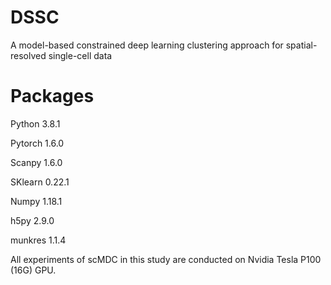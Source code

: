 # DSSC
A model-based constrained deep learning clustering approach for spatial-resolved single-cell data

# Packages
Python 3.8.1

Pytorch 1.6.0

Scanpy 1.6.0

SKlearn 0.22.1

Numpy 1.18.1

h5py 2.9.0

munkres 1.1.4  

All experiments of scMDC in this study are conducted on Nvidia Tesla P100 (16G) GPU.
